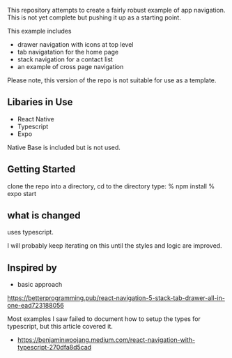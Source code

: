 This repository attempts to create a fairly robust example of app navigation. This is not yet complete but pushing it up as a starting point.

This example includes
* drawer navigation with icons at top level
* tab navigatation for the home page 
* stack navigation for a contact list 
* an example of cross page navigation

Please note,  this version of the repo is not suitable for use as a template.  

## Libaries in Use

* React Native
* Typescript
* Expo

Native Base is included but is not used. 

## Getting Started

clone the repo into a directory, 
cd to the directory
type:
% npm install
% expo start

## what is changed


uses typescript. 

I will probably keep iterating on this until the styles and logic are improved. 

## Inspired by

* basic approach

https://betterprogramming.pub/react-navigation-5-stack-tab-drawer-all-in-one-ead723188056

Most examples I saw failed to document how to setup the types for typescript, but this article covered it.

* https://benjaminwoojang.medium.com/react-navigation-with-typescript-270dfa8d5cad

